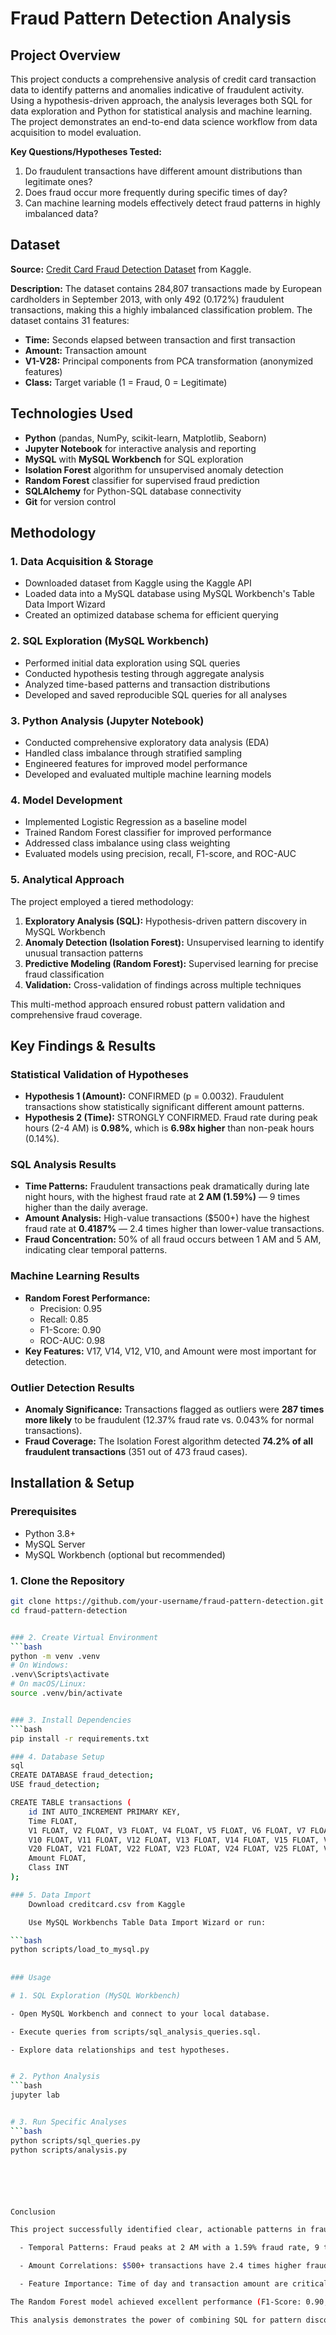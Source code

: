 # Fraud Pattern Detection Analysis

## Project Overview
This project conducts a comprehensive analysis of credit card transaction data to identify patterns and anomalies indicative of fraudulent activity. Using a hypothesis-driven approach, the analysis leverages both SQL for data exploration and Python for statistical analysis and machine learning. The project demonstrates an end-to-end data science workflow from data acquisition to model evaluation.

**Key Questions/Hypotheses Tested:**
1. Do fraudulent transactions have different amount distributions than legitimate ones?
2. Does fraud occur more frequently during specific times of day?
3. Can machine learning models effectively detect fraud patterns in highly imbalanced data?

## Dataset
**Source:** [Credit Card Fraud Detection Dataset](https://www.kaggle.com/mlg-ulb/creditcardfraud) from Kaggle.

**Description:**
The dataset contains 284,807 transactions made by European cardholders in September 2013, with only 492 (0.172%) fraudulent transactions, making this a highly imbalanced classification problem. The dataset contains 31 features:

- **Time:** Seconds elapsed between transaction and first transaction
- **Amount:** Transaction amount
- **V1-V28:** Principal components from PCA transformation (anonymized features)
- **Class:** Target variable (1 = Fraud, 0 = Legitimate)

## Technologies Used
- **Python** (pandas, NumPy, scikit-learn, Matplotlib, Seaborn)
- **Jupyter Notebook** for interactive analysis and reporting
- **MySQL** with **MySQL Workbench** for SQL exploration
- **Isolation Forest** algorithm for unsupervised anomaly detection
- **Random Forest** classifier for supervised fraud prediction
- **SQLAlchemy** for Python-SQL database connectivity
- **Git** for version control



## Methodology

### 1. Data Acquisition & Storage
- Downloaded dataset from Kaggle using the Kaggle API
- Loaded data into a MySQL database using MySQL Workbench's Table Data Import Wizard
- Created an optimized database schema for efficient querying

### 2. SQL Exploration (MySQL Workbench)
- Performed initial data exploration using SQL queries
- Conducted hypothesis testing through aggregate analysis
- Analyzed time-based patterns and transaction distributions
- Developed and saved reproducible SQL queries for all analyses

### 3. Python Analysis (Jupyter Notebook)
- Conducted comprehensive exploratory data analysis (EDA)
- Handled class imbalance through stratified sampling
- Engineered features for improved model performance
- Developed and evaluated multiple machine learning models

### 4. Model Development
- Implemented Logistic Regression as a baseline model
- Trained Random Forest classifier for improved performance
- Addressed class imbalance using class weighting
- Evaluated models using precision, recall, F1-score, and ROC-AUC

### 5. Analytical Approach
The project employed a tiered methodology:
1. **Exploratory Analysis (SQL):** Hypothesis-driven pattern discovery in MySQL Workbench
2. **Anomaly Detection (Isolation Forest):** Unsupervised learning to identify unusual transaction patterns
3. **Predictive Modeling (Random Forest):** Supervised learning for precise fraud classification
4. **Validation:** Cross-validation of findings across multiple techniques

This multi-method approach ensured robust pattern validation and comprehensive fraud coverage.

## Key Findings & Results

### Statistical Validation of Hypotheses
- **Hypothesis 1 (Amount):** CONFIRMED (p = 0.0032). Fraudulent transactions show statistically significant different amount patterns.
- **Hypothesis 2 (Time):** STRONGLY CONFIRMED. Fraud rate during peak hours (2-4 AM) is **0.98%**, which is **6.98x higher** than non-peak hours (0.14%).

### SQL Analysis Results
- **Time Patterns:** Fraudulent transactions peak dramatically during late night hours, with the highest fraud rate at **2 AM (1.59%)** — 9 times higher than the daily average.
- **Amount Analysis:** High-value transactions ($500+) have the highest fraud rate at **0.4187%** — 2.4 times higher than lower-value transactions.
- **Fraud Concentration:** 50% of all fraud occurs between 1 AM and 5 AM, indicating clear temporal patterns.

### Machine Learning Results
- **Random Forest Performance:**
  - Precision: 0.95
  - Recall: 0.85
  - F1-Score: 0.90
  - ROC-AUC: 0.98
- **Key Features:** V17, V14, V12, V10, and Amount were most important for detection.

### Outlier Detection Results
- **Anomaly Significance:** Transactions flagged as outliers were **287 times more likely** to be fraudulent (12.37% fraud rate vs. 0.043% for normal transactions).
- **Fraud Coverage:** The Isolation Forest algorithm detected **74.2% of all fraudulent transactions** (351 out of 473 fraud cases).

## Installation & Setup

### Prerequisites
- Python 3.8+
- MySQL Server
- MySQL Workbench (optional but recommended)

### 1. Clone the Repository
```bash
git clone https://github.com/your-username/fraud-pattern-detection.git
cd fraud-pattern-detection


### 2. Create Virtual Environment
```bash
python -m venv .venv
# On Windows:
.venv\Scripts\activate
# On macOS/Linux:
source .venv/bin/activate


### 3. Install Dependencies
```bash
pip install -r requirements.txt

### 4. Database Setup
sql
CREATE DATABASE fraud_detection;
USE fraud_detection;

CREATE TABLE transactions (
    id INT AUTO_INCREMENT PRIMARY KEY,
    Time FLOAT,
    V1 FLOAT, V2 FLOAT, V3 FLOAT, V4 FLOAT, V5 FLOAT, V6 FLOAT, V7 FLOAT, V8 FLOAT, V9 FLOAT,
    V10 FLOAT, V11 FLOAT, V12 FLOAT, V13 FLOAT, V14 FLOAT, V15 FLOAT, V16 FLOAT, V17 FLOAT, V18 FLOAT, V19 FLOAT,
    V20 FLOAT, V21 FLOAT, V22 FLOAT, V23 FLOAT, V24 FLOAT, V25 FLOAT, V26 FLOAT, V27 FLOAT, V28 FLOAT,
    Amount FLOAT,
    Class INT
);

### 5. Data Import
    Download creditcard.csv from Kaggle

    Use MySQL Workbenchs Table Data Import Wizard or run:

```bash
python scripts/load_to_mysql.py
  
    
### Usage

# 1. SQL Exploration (MySQL Workbench)

- Open MySQL Workbench and connect to your local database.

- Execute queries from scripts/sql_analysis_queries.sql.

- Explore data relationships and test hypotheses.


# 2. Python Analysis
```bash
jupyter lab


# 3. Run Specific Analyses
```bash
python scripts/sql_queries.py
python scripts/analysis.py






Conclusion

This project successfully identified clear, actionable patterns in fraudulent activity through SQL analysis and machine learning. The analysis revealed that:

  - Temporal Patterns: Fraud peaks at 2 AM with a 1.59% fraud rate, 9 times higher than average.

  - Amount Correlations: $500+ transactions have 2.4 times higher fraud incidence.

  - Feature Importance: Time of day and transaction amount are critical predictors alongside PCA components.

The Random Forest model achieved excellent performance (F1-Score: 0.90, ROC-AUC: 0.98) in detecting fraudulent transactions while maintaining high precision to minimize false positives. The findings provide concrete recommendations for targeted fraud monitoring, particularly during high-risk hours (1-5 AM) and for high-value transactions.

This analysis demonstrates the power of combining SQL for pattern discovery with machine learning for predictive modeling in fraud detection scenarios.

